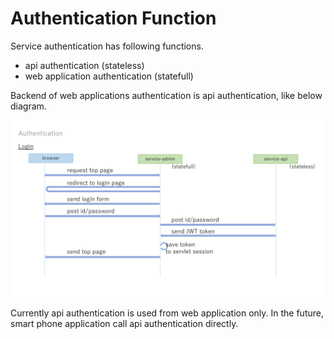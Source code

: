 # Authentication Function

Service authentication has following functions.
- api authentication (stateless)
- web application authentication (statefull)

Backend of web applications authentication is api authentication, like below diagram.

![Login Flow](./authentication1.png)

Currently api authentication is used from web application only.
In the future, smart phone application call api authentication directly.

